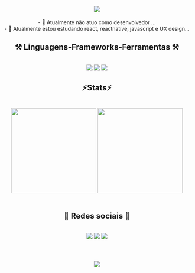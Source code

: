 
<h1 align="center">
  <img src="https://readme-typing-svg.herokuapp.com/?font=Righteous&size=35&center=true&width=600&height=70&duration=4000&lines=Olá!+Me+chamo+Douglas+Raynner;Seja+bem+vindo(a)!!!;"/>
</h1>

<div  align="center" >
- 🔭 Atualmente não atuo como desenvolvedor ...
<br>
- 🌱 Atualmente estou estudando react, reactnative, javascript e UX design...
</div>

<h2 align="center" >⚒️ Linguagens-Frameworks-Ferramentas ⚒️</h2>
<br>
<div align="center" >
  <img src="https://skillicons.dev/icons?i=html,css,js,cs,c,cpp,dotnet," />
  <img src="https://skillicons.dev/icons?i=react,bootstrap" />
  <img src="https://skillicons.dev/icons?i=vscode,visualstudio,github,figma,git,discord,ai,ps," />
</div>

<h2 align="center" >⚡Stats⚡</h2>
<br>
<div align="center" >
  <picture>
  <source
    srcset="https://github-readme-stats.vercel.app/api?username=DodoRS06&show_icons=true&theme=dark"
    media="(prefers-color-scheme: dark)"
  />
  <source
    srcset="https://github-readme-stats.vercel.app/api?username=DodoRS06&show_icons=true"
    media="(prefers-color-scheme: light), (prefers-color-scheme: no-preference)"
  />
  <img height="230em" src="https://github-readme-stats.vercel.app/api?username=DodoRS06&show_icons=true" />
</picture>
<picture>
  <source
    srcset="https://github-readme-stats.vercel.app/api/top-langs/?username=DodoRS06&show_icons=true&theme=dark"
    media="(prefers-color-scheme: dark)"
  />
  <source
    srcset="https://github-readme-stats.vercel.app/api/top-langs/?username=DodoRS06&show_icons=true"
    media="(prefers-color-scheme: light), (prefers-color-scheme: no-preference)"
  />
  <img height="230em" src="https://github-readme-stats.vercel.app/api/top-langs/?username=DodoRS06&show_icons=true" />
</picture>
</div>
<br>

<h2 align="center" >💬 Redes sociais 💬</h2>
<br>
<div align="center" >
  <a href="https://instagram.com/douglas.raynner" target="_blank"><img src="https://skillicons.dev/icons?i=instagram" target="_blank"></a>
  <a href = "mailto:douglas.raynner0110@gmail.com"><img src="https://skillicons.dev/icons?i=gmail" target="_blank"></a>
  <a href="https://www.linkedin.com/in/douglas-raynner" target="_blank"><img src="https://skillicons.dev/icons?i=linkedin" target="_blank"></a> 
</div>
<br>

  <!--![snake gif](https://github.com/DodoRS06/DodoRS06/blob/output/github-contribution-grid-snake.svg)-->
  <!--![Snake animation](https://github.com/DodoRS06/DodoRS06/blob/output/github-contribution-grid-snake.svg)-->

<h1 align="center">
<img src="https://readme-typing-svg.herokuapp.com/?font=Righteous&size=35&center=true&vCenter=true&width=500&height=70&duration=4000&lines=Obrigado+pela+atenção!;" />
</h1>
